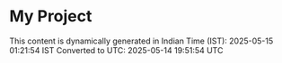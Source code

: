 # My Project

This content is dynamically generated in Indian Time (IST): 2025-05-15 01:21:54 IST
Converted to UTC: 2025-05-14 19:51:54 UTC
